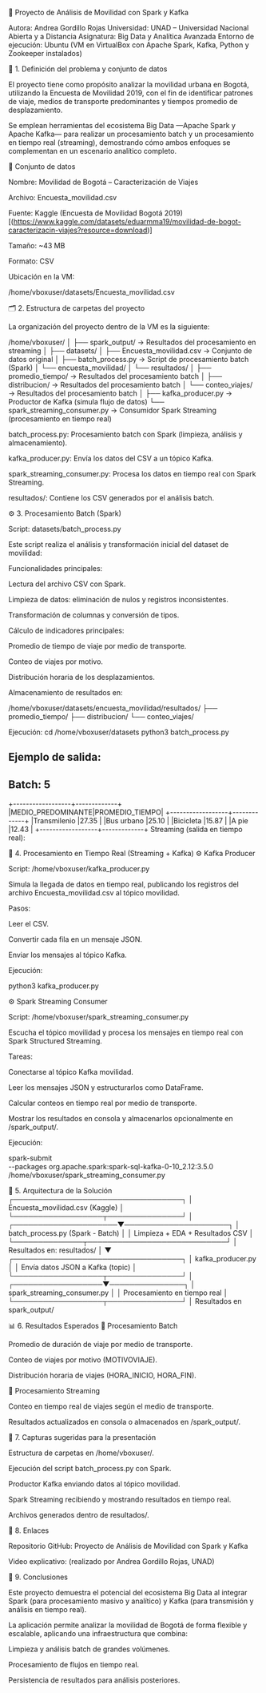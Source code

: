 🚦 Proyecto de Análisis de Movilidad con Spark y Kafka

Autora: Andrea Gordillo Rojas
Universidad: UNAD – Universidad Nacional Abierta y a Distancia
Asignatura: Big Data y Analítica Avanzada
Entorno de ejecución: Ubuntu (VM en VirtualBox con Apache Spark, Kafka, Python y Zookeeper instalados)

🧩 1. Definición del problema y conjunto de datos

El proyecto tiene como propósito analizar la movilidad urbana en Bogotá, utilizando la Encuesta de Movilidad 2019, con el fin de identificar patrones de viaje, medios de transporte predominantes y tiempos promedio de desplazamiento.

Se emplean herramientas del ecosistema Big Data —Apache Spark y Apache Kafka— para realizar un procesamiento batch y un procesamiento en tiempo real (streaming), demostrando cómo ambos enfoques se complementan en un escenario analítico completo.

🧾 Conjunto de datos

Nombre: Movilidad de Bogotá – Caracterización de Viajes

Archivo: Encuesta_movilidad.csv

Fuente: Kaggle (Encuesta de Movilidad Bogotá 2019)[(https://www.kaggle.com/datasets/eduarmma19/movilidad-de-bogot-caracterizacin-viajes?resource=download)]

Tamaño: ~43 MB

Formato: CSV

Ubicación en la VM:

/home/vboxuser/datasets/Encuesta_movilidad.csv

🗂 2. Estructura de carpetas del proyecto

La organización del proyecto dentro de la VM es la siguiente:

/home/vboxuser/
│
├── spark_output/                      → Resultados del procesamiento en streaming
│
├── datasets/
│   ├── Encuesta_movilidad.csv         → Conjunto de datos original
│   ├── batch_process.py               → Script de procesamiento batch (Spark)
│   └── encuesta_movilidad/
│       └── resultados/
│           ├── promedio_tiempo/       → Resultados del procesamiento batch
│           ├── distribucion/          → Resultados del procesamiento batch
│           └── conteo_viajes/         → Resultados del procesamiento batch
│
├── kafka_producer.py                  → Productor de Kafka (simula flujo de datos)
└── spark_streaming_consumer.py        → Consumidor Spark Streaming (procesamiento en tiempo real)


batch_process.py: Procesamiento batch con Spark (limpieza, análisis y almacenamiento).

kafka_producer.py: Envía los datos del CSV a un tópico Kafka.

spark_streaming_consumer.py: Procesa los datos en tiempo real con Spark Streaming.

resultados/: Contiene los CSV generados por el análisis batch.

⚙️ 3. Procesamiento Batch (Spark)

Script: datasets/batch_process.py

Este script realiza el análisis y transformación inicial del dataset de movilidad:

Funcionalidades principales:

Lectura del archivo CSV con Spark.

Limpieza de datos: eliminación de nulos y registros inconsistentes.

Transformación de columnas y conversión de tipos.

Cálculo de indicadores principales:

Promedio de tiempo de viaje por medio de transporte.

Conteo de viajes por motivo.

Distribución horaria de los desplazamientos.

Almacenamiento de resultados en:

/home/vboxuser/datasets/encuesta_movilidad/resultados/
├── promedio_tiempo/
├── distribucion/
└── conteo_viajes/

Ejecución:
cd /home/vboxuser/datasets
python3 batch_process.py

Ejemplo de salida:
-------------------------------------------
Batch: 5
-------------------------------------------
+------------------+-------------+
|MEDIO_PREDOMINANTE|PROMEDIO_TIEMPO|
+------------------+-------------+
|Transmilenio      |27.35        |
|Bus urbano        |25.10        |
|Bicicleta         |15.87        |
|A pie             |12.43        |
+------------------+-------------+
Streaming (salida en tiempo real):

🔄 4. Procesamiento en Tiempo Real (Streaming + Kafka)
⚙️ Kafka Producer

Script: /home/vboxuser/kafka_producer.py

Simula la llegada de datos en tiempo real, publicando los registros del archivo Encuesta_movilidad.csv al tópico movilidad.

Pasos:

Leer el CSV.

Convertir cada fila en un mensaje JSON.

Enviar los mensajes al tópico Kafka.

Ejecución:

python3 kafka_producer.py

⚙️ Spark Streaming Consumer

Script: /home/vboxuser/spark_streaming_consumer.py

Escucha el tópico movilidad y procesa los mensajes en tiempo real con Spark Structured Streaming.

Tareas:

Conectarse al tópico Kafka movilidad.

Leer los mensajes JSON y estructurarlos como DataFrame.

Calcular conteos en tiempo real por medio de transporte.

Mostrar los resultados en consola y almacenarlos opcionalmente en /spark_output/.

Ejecución:

spark-submit \
  --packages org.apache.spark:spark-sql-kafka-0-10_2.12:3.5.0 \
  /home/vboxuser/spark_streaming_consumer.py

🧠 5. Arquitectura de la Solución
                ┌──────────────────────────────────┐
                │ Encuesta_movilidad.csv (Kaggle)  │
                └──────────────────┬───────────────┘
                                   │
             ┌─────────────────────▼─────────────────────┐
             │ batch_process.py (Spark - Batch)          │
             │ Limpieza + EDA + Resultados CSV           │
             └──────────────┬────────────────────────────┘
                            │
                Resultados en: resultados/
                            │
                            ▼
             ┌──────────────────────────────────┐
             │ kafka_producer.py                 │
             │ Envía datos JSON a Kafka (topic)  │
             └──────────────────┬───────────────┘
                                │
             ┌──────────────────▼───────────────┐
             │ spark_streaming_consumer.py       │
             │ Procesamiento en tiempo real      │
             └──────────────────┬───────────────┘
                                │
                       Resultados en spark_output/

📊 6. Resultados Esperados
🔹 Procesamiento Batch

Promedio de duración de viaje por medio de transporte.

Conteo de viajes por motivo (MOTIVOVIAJE).

Distribución horaria de viajes (HORA_INICIO, HORA_FIN).

🔹 Procesamiento Streaming

Conteo en tiempo real de viajes según el medio de transporte.

Resultados actualizados en consola o almacenados en /spark_output/.

📸 7. Capturas sugeridas para la presentación

Estructura de carpetas en /home/vboxuser/.

Ejecución del script batch_process.py con Spark.

Productor Kafka enviando datos al tópico movilidad.

Spark Streaming recibiendo y mostrando resultados en tiempo real.

Archivos generados dentro de resultados/.

🔗 8. Enlaces

Repositorio GitHub: Proyecto de Análisis de Movilidad con Spark y Kafka

Video explicativo: (realizado por Andrea Gordillo Rojas, UNAD)

💬 9. Conclusiones

Este proyecto demuestra el potencial del ecosistema Big Data al integrar Spark (para procesamiento masivo y analítico) y Kafka (para transmisión y análisis en tiempo real).

La aplicación permite analizar la movilidad de Bogotá de forma flexible y escalable, aplicando una infraestructura que combina:

Limpieza y análisis batch de grandes volúmenes.

Procesamiento de flujos en tiempo real.

Persistencia de resultados para análisis posteriores.  
